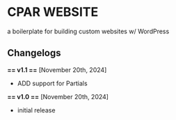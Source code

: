 # CPAR WEBSITE

a boilerplate for building custom websites w/ WordPress


## Changelogs

**== v1.1 ==** [November 20th, 2024]

- ADD support for Partials

**== v1.0 ==** [November 20th, 2024]

- initial release